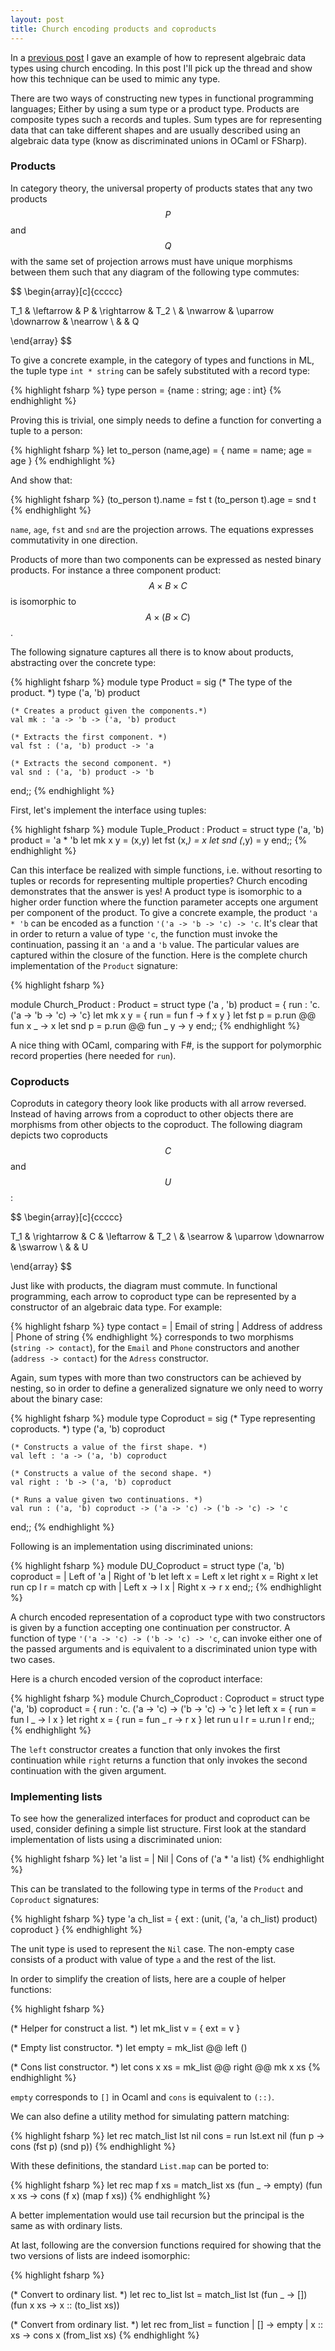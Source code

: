 ```yaml
---
layout: post
title: Church encoding products and coproducts
---
```


In a [previous
post](http://jobjo.github.io/2015/02/04/existensially-quantified-types-fsharp.html)
I gave an example of how to represent algebraic data types using church
encoding. In this post I'll pick up the thread and show how this technique can
be used to mimic any type. 

There are two ways of constructing new types in functional programming
languages; Either by using a sum type or a product type. Products are
composite types such a records and tuples. Sum types are for representing data that can take
different shapes and are usually described using an algebraic data type
(know as discriminated unions in OCaml or FSharp).

### Products
In category theory, the universal property of products states that any two
products $$P$$ and $$Q$$ with the same set of projection arrows must have unique morphisms
between them such that any diagram of the following type commutes:

$$
\begin{array}[c]{ccccc}

T_1 & \leftarrow & P        & \rightarrow  & T_2 \\
    & \nwarrow   & \uparrow \downarrow  & \nearrow    \\
    &            & Q

\end{array}
$$

To give a concrete example, in the category of types and functions in ML, the
tuple type `int * string` can be safely substituted with a record type:


{% highlight fsharp %}
type person = {name : string; age : int}
{% endhighlight %}

Proving this is trivial, one simply needs to define a function for converting
a tuple to a person:

{% highlight fsharp %}
let to_person (name,age) = { name = name; age = age }
{% endhighlight %}

And show that:

{% highlight fsharp %}
(to_person t).name = fst t
(to_person t).age  = snd t
{% endhighlight %}

`name`, `age`, `fst` and `snd` are the projection arrows. The equations
expresses commutativity in one direction.

Products of more than two components can be expressed as nested binary
products. For instance a three component product: $$A \times B \times C$$ is
isomorphic to $$A \times (B \times C)$$.

The following signature captures all there is to know about products,
abstracting over the concrete type:

{% highlight fsharp %}
module type Product = sig
    (* The type of the product. *)
    type ('a, 'b) product

    (* Creates a product given the components.*)
    val mk : 'a -> 'b -> ('a, 'b) product

    (* Extracts the first component. *)
    val fst : ('a, 'b) product -> 'a

    (* Extracts the second component. *)
    val snd : ('a, 'b) product -> 'b
end;;
{% endhighlight %}

First, let's implement the interface using tuples:

{% highlight fsharp %}
module Tuple_Product : Product = struct
    type ('a, 'b) product = 'a * 'b
    let mk x y = (x,y)
    let fst (x,_) = x
    let snd (_,y) = y
end;;
{% endhighlight %}

Can this interface be realized with simple functions, i.e. without resorting
to tuples or records for representing multiple properties? Church encoding
demonstrates that the answer is yes! A product type is isomorphic to a higher
order function where the function parameter accepts one argument per component
of the product. To give a concrete example, the product `'a * 'b` can be
encoded as a function `'('a -> 'b -> 'c) -> 'c`. It's clear that in order to
return a value of type `'c`, the function must invoke the continuation,
passing it an `'a` and a `'b` value. The particular values are captured within the closure of the
function. Here is the complete church implementation of the `Product`
signature:

{% highlight fsharp %}

module Church_Product : Product = struct
    type ('a , 'b) product = { run : 'c. ('a -> 'b -> 'c) -> 'c}
    let mk x y = { run = fun f -> f x y }
    let fst p = p.run @@ fun x _ -> x
    let snd p = p.run @@ fun _ y -> y
end;;
{% endhighlight %}

A nice thing with OCaml, comparing with F#, is the support for polymorphic
record properties (here needed for `run`).

### Coproducts
Coproduts in category theory look like products with all arrow reversed.
Instead of having arrows from a coproduct to other objects there are morphisms
from other objects to the coproduct. The following diagram depicts two
coproducts $$C$$ and $$U$$:

$$
\begin{array}[c]{ccccc}

T_1 & \rightarrow & C        & \leftarrow  & T_2 \\
    & \searrow   & \uparrow \downarrow  & \swarrow    \\
    &            & U

\end{array}
$$

Just like with products, the diagram must commute. In functional programming,
each arrow to coproduct type can be represented by a constructor of an
algebraic data type. For example:

{% highlight fsharp %}
type contact =
    | Email of string
    | Address of address
    | Phone of string
{% endhighlight %}
corresponds to two morphisms (`string -> contact`), for the `Email` and
`Phone` constructors and another (`address -> contact`) for the `Adress`
constructor.

Again, sum types with more than two constructors can be achieved by nesting,
so in order to define a generalized signature we only need to worry about the
binary case:

{% highlight fsharp %}
module type Coproduct = sig
    (* Type representing coproducts. *)
    type ('a, 'b) coproduct

    (* Constructs a value of the first shape. *)
    val left : 'a -> ('a, 'b) coproduct

    (* Constructs a value of the second shape. *)
    val right : 'b -> ('a, 'b) coproduct

    (* Runs a value given two continuations. *)
    val run : ('a, 'b) coproduct -> ('a -> 'c) -> ('b -> 'c) -> 'c
end;;
{% endhighlight %}

Following is an implementation using discriminated unions:

{% highlight fsharp %}
module DU_Coproduct = struct
    type ('a, 'b) coproduct = | Left of 'a | Right of 'b
    let left x = Left x
    let right x = Right x
    let run cp l r = 
        match cp with
        | Left x  -> l x
        | Right x -> r x
end;;
{% endhighlight %}

A church encoded representation of a coproduct type with two constructors is
given by a function accepting one continuation per constructor. A function of
type `'('a -> 'c) -> ('b -> 'c) -> 'c`, can invoke either one of the passed
arguments and is equivalent to a discriminated union type with two cases.

Here is a church encoded version of the coproduct interface:

{% highlight fsharp %}
module Church_Coproduct : Coproduct = struct
  type ('a, 'b) coproduct =
    { run : 'c. ('a -> 'c) -> ('b -> 'c) -> 'c }
  let left x = { run = fun l _ -> l x } 
  let right x = { run = fun _ r -> r x } 
  let run u l r = u.run l r
end;;  
{% endhighlight %}

The `left` constructor creates a function that only invokes the first
continuation while `right` returns a function that only invokes the second
continuation with the given argument.

### Implementing lists
To see how the generalized interfaces for product and coproduct can be used, 
consider defining a simple list structure. First look at the standard
implementation of lists using a discriminated union:


{% highlight fsharp %}
let 'a list =
    | Nil
    | Cons of ('a * 'a list) 
{% endhighlight %}

This can be translated to the following type in terms of the `Product` and
`Coproduct` signatures:

{% highlight fsharp %}
type 'a ch_list = 
    { ext : (unit, ('a, 'a ch_list) product) coproduct }
{% endhighlight %}

The unit type is used to represent the `Nil` case. The non-empty case consists
of a product with value of type `a` and the rest of the list.

In order to simplify the creation of lists, here are a couple of helper
functions:

{% highlight fsharp %}

(* Helper for construct a list. *)
let mk_list v = { ext = v }

(* Empty list constructor. *)
let empty = mk_list @@ left ()

(* Cons list constructor.  *)
let cons x xs = mk_list @@ right @@ mk x xs 
{% endhighlight %}

`empty` corresponds to `[]` in Ocaml and `cons` is equivalent to `(::)`.

We can also define a utility method for simulating pattern matching:

{% highlight fsharp %}
let rec match_list lst nil cons =
  run lst.ext 
    nil
    (fun p -> cons (fst p) (snd p))
{% endhighlight %}

With these definitions, the standard `List.map` can be ported to:

{% highlight fsharp %}
let rec map f xs =
  match_list xs 
    (fun _    -> empty)
    (fun x xs -> cons (f x) (map f xs))
{% endhighlight %}

A better implementation would use tail recursion but the principal is the same as with
ordinary lists.

At last, following are the conversion functions required for showing that the two
versions of lists are indeed isomorphic:

{% highlight fsharp %}

(* Convert to ordinary list. *)
let rec to_list lst =
  match_list lst
    (fun _    -> [])
    (fun x xs -> x :: (to_list xs))

(* Convert from ordinary list. *)
let rec from_list = function
  | []      -> empty
  | x :: xs -> cons x (from_list xs)
{% endhighlight %}

